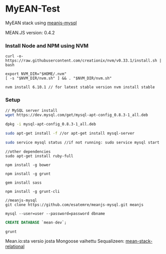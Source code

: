 # MyEAN-Test

MyEAN stack using [meanjs-mysql](https://github.com/esatemre/meanjs-mysql)

MEAN.JS version: 0.4.2

### Install Node and NPM using NVM

```shell
curl -o- https://raw.githubusercontent.com/creationix/nvm/v0.33.1/install.sh | bash

export NVM_DIR="$HOME/.nvm"
[ -s "$NVM_DIR/nvm.sh" ] && . "$NVM_DIR/nvm.sh"

nvm install 6.10.1 // for latest stable version nvm install stable

```

### Setup

```bash
// MySQL server install
wget https://dev.mysql.com/get/mysql-apt-config_0.8.3-1_all.deb

dpkg -i mysql-apt-config_0.8.3-1_all.deb

sudo apt-get install -f //or apt-get install mysql-server

sudo service mysql status //if not running: sudo service mysql start


```

```shell
//other dependencies
sudo apt-get install ruby-full

npm install -g bower

npm install -g grunt

gem install sass

npm install -g grunt-cli
```

```shell
//meanjs-mysql
git clone https://github.com/esatemre/meanjs-mysql.git meanjs

mysql --user=user --password=password dbname
```

```sql
CREATE DATABASE `mean-dev`;
```


```shell
grunt
```

Mean.io:sta versio josta Mongoose vaihettu Sequalizeen: [mean-stack-relational](https://github.com/jpotts18/mean-stack-relational)
